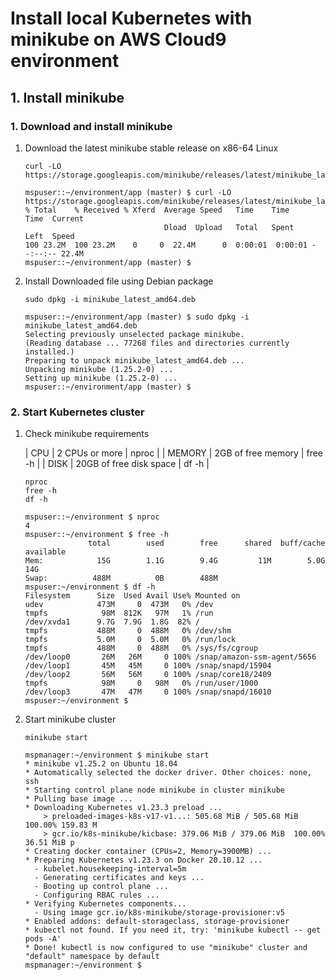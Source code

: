 # Install local Kubernetes with minikube on AWS Cloud9 environment


## 1. Install minikube


### 1. Download and install minikube

1. Download the latest minikube stable release on x86-64 Linux

    ```console
    curl -LO https://storage.googleapis.com/minikube/releases/latest/minikube_latest_amd64.deb
    ```
    
    ```console
    mspuser::~/environment/app (master) $ curl -LO https://storage.googleapis.com/minikube/releases/latest/minikube_latest_amd64.deb
    % Total    % Received % Xferd  Average Speed   Time    Time     Time  Current
                                   Dload  Upload   Total   Spent    Left  Speed
    100 23.2M  100 23.2M    0     0  22.4M      0  0:00:01  0:00:01 --:--:-- 22.4M
    mspuser::~/environment/app (master) $
    ```

2. Install Downloaded file using Debian package

    ```console
    sudo dpkg -i minikube_latest_amd64.deb
    ```
    
    ```console
    mspuser::~/environment/app (master) $ sudo dpkg -i minikube_latest_amd64.deb
    Selecting previously unselected package minikube.
    (Reading database ... 77268 files and directories currently installed.)
    Preparing to unpack minikube_latest_amd64.deb ...
    Unpacking minikube (1.25.2-0) ...
    Setting up minikube (1.25.2-0) ...
    mspuser::~/environment/app (master) $
    ```


### 2. Start Kubernetes cluster

1. Check minikube requirements

    | CPU     | 2 CPUs or more          | nproc   |
    | MEMORY  | 2GB of free memory      | free -h |
    | DISK    | 20GB of free disk space | df -h   |

    ```console
    nproc
    free -h
    df -h
    ```

    ```console
    mspuser::~/environment $ nproc
    4
    mspuser::~/environment $ free -h
                  total        used        free      shared  buff/cache   available
    Mem:            15G        1.1G        9.4G         11M        5.0G         14G
    Swap:          488M          0B        488M
    mspuser:~/environment $ df -h
    Filesystem      Size  Used Avail Use% Mounted on
    udev            473M     0  473M   0% /dev
    tmpfs            98M  812K   97M   1% /run
    /dev/xvda1      9.7G  7.9G  1.8G  82% /
    tmpfs           488M     0  488M   0% /dev/shm
    tmpfs           5.0M     0  5.0M   0% /run/lock
    tmpfs           488M     0  488M   0% /sys/fs/cgroup
    /dev/loop0       26M   26M     0 100% /snap/amazon-ssm-agent/5656
    /dev/loop1       45M   45M     0 100% /snap/snapd/15904
    /dev/loop2       56M   56M     0 100% /snap/core18/2409
    tmpfs            98M     0   98M   0% /run/user/1000
    /dev/loop3       47M   47M     0 100% /snap/snapd/16010
    mspuser:~/environment $
    ```

2. Start minikube cluster

    ```console
    minikube start
    ```
    
    ```console
    mspmanager:~/environment $ minikube start
    * minikube v1.25.2 on Ubuntu 18.04
    * Automatically selected the docker driver. Other choices: none, ssh
    * Starting control plane node minikube in cluster minikube
    * Pulling base image ...
    * Downloading Kubernetes v1.23.3 preload ...
        > preloaded-images-k8s-v17-v1...: 505.68 MiB / 505.68 MiB  100.00% 159.83 M
        > gcr.io/k8s-minikube/kicbase: 379.06 MiB / 379.06 MiB  100.00% 36.51 MiB p
    * Creating docker container (CPUs=2, Memory=3900MB) ...
    * Preparing Kubernetes v1.23.3 on Docker 20.10.12 ...
      - kubelet.housekeeping-interval=5m
      - Generating certificates and keys ...
      - Booting up control plane ...
      - Configuring RBAC rules ...
    * Verifying Kubernetes components...
      - Using image gcr.io/k8s-minikube/storage-provisioner:v5
    * Enabled addons: default-storageclass, storage-provisioner
    * kubectl not found. If you need it, try: 'minikube kubectl -- get pods -A'
    * Done! kubectl is now configured to use "minikube" cluster and "default" namespace by default
    mspmanager:~/environment $ 
    ```
